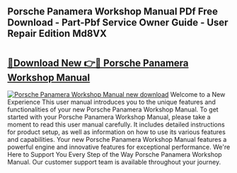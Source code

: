 ## Porsche Panamera Workshop Manual PDf Free Download - Part-Pbf Service Owner Guide - User Repair Edition Md8VX

# <h2><a href="http://cf20331.oget.top/?id=Porsche+Panamera+Workshop+Manual">🔗Download New 👉🔴 Porsche Panamera Workshop Manual</a></h2>

[![Porsche Panamera Workshop Manual new download](https://i.imgur.com/5g1atiW.png)](http://cf20331.oget.top/?id=Porsche+Panamera+Workshop+Manual)
Welcome to a New Experience This user manual introduces you to the unique features and functionalities of your new Porsche Panamera Workshop Manual. To get started with your Porsche Panamera Workshop Manual, please take a moment to read this user manual carefully. It includes detailed instructions for product setup, as well as information on how to use its various features and capabilities. Your new Porsche Panamera Workshop Manual features a powerful engine and innovative features for exceptional performance. We're Here to Support You Every Step of the Way Porsche Panamera Workshop Manual. Our customer support team is available throughout your journey.
